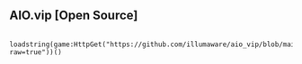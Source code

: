 ## AIO.vip [Open Source]
######
    loadstring(game:HttpGet("https://github.com/illumaware/aio_vip/blob/main/main.lua?raw=true"))()

